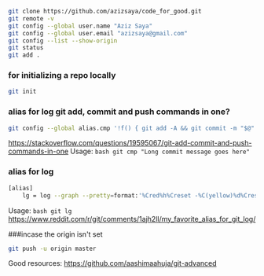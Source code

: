 ```bash
git clone https://github.com/azizsaya/code_for_good.git
git remote -v
git config --global user.name "Aziz Saya"
git config --global user.email "azizsaya@gmail.com"
git config --list --show-origin
git status
git add .
```
### for initializing a repo locally
```bash
git init
```

### alias for log git add, commit and push commands in one?
```bash
git config --global alias.cmp '!f() { git add -A && git commit -m "$@" && git push; }; f'
```
https://stackoverflow.com/questions/19595067/git-add-commit-and-push-commands-in-one
Usage: ```bash git cmp "Long commit message goes here" ```


### alias for log
```bash
[alias]
	lg = log --graph --pretty=format:'%Cred%h%Creset -%C(yellow)%d%Creset %s %Cgreen(%cr)%Creset' --abbrev-commit --date=relative
```
Usage: ```bash git lg ```
https://www.reddit.com/r/git/comments/1ajh2ll/my_favorite_alias_for_git_log/


###incase the origin isn't set
```bash
git push -u origin master
```

Good resources:
https://github.com/aashimaahuja/git-advanced